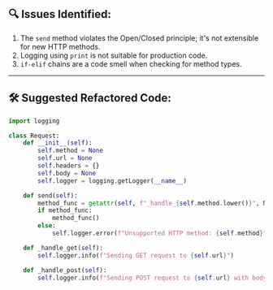

## 🔍 Issues Identified:

1. The `send` method violates the Open/Closed principle; it's not extensible for new HTTP methods.
2. Logging using `print` is not suitable for production code.
3. `if-elif` chains are a code smell when checking for method types.

---

## 🛠️ Suggested Refactored Code:

```python
import logging

class Request:
    def __init__(self):
        self.method = None
        self.url = None
        self.headers = {}
        self.body = None
        self.logger = logging.getLogger(__name__)

    def send(self):
        method_func = getattr(self, f"_handle_{self.method.lower()}", None)
        if method_func:
            method_func()
        else:
            self.logger.error(f"Unsupported HTTP method: {self.method}")

    def _handle_get(self):
        self.logger.info(f"Sending GET request to {self.url}")

    def _handle_post(self):
        self.logger.info(f"Sending POST request to {self.url} with body {self.body}")
